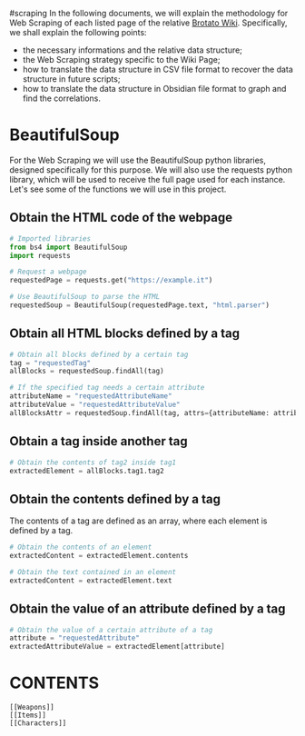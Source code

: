 #scraping 
In the following documents, we will explain the methodology for Web Scraping of each listed page of the relative [Brotato Wiki](https://brotato.wiki.spellsandguns.com/Brotato_Wiki|).
Specifically, we shall explain the following points:
- the necessary informations and the relative data structure;
- the Web Scraping strategy specific to the Wiki Page;
- how to translate the data structure in CSV file format to recover the data structure in future scripts;
- how to translate the data structure in Obsidian file format to graph and find the correlations.
# BeautifulSoup
For the Web Scraping we will use the BeautifulSoup python libraries, designed specifically for this purpose.
We will also use the requests python library, which will be used to receive the full page used for each instance.
Let's see some of the functions we will use in this project.
## Obtain the HTML code of the webpage
```python
# Imported libraries
from bs4 import BeautifulSoup 
import requests

# Request a webpage
requestedPage = requests.get("https://example.it")

# Use BeautifulSoup to parse the HTML
requestedSoup = BeautifulSoup(requestedPage.text, "html.parser")
```
## Obtain all HTML blocks defined by a tag
```python
# Obtain all blocks defined by a certain tag 
tag = "requestedTag"
allBlocks = requestedSoup.findAll(tag)

# If the specified tag needs a certain attribute
attributeName = "requestedAttributeName"
attributeValue = "requestedAttributeValue"
allBlocksAttr = requestedSoup.findAll(tag, attrs={attributeName: attributeValue})
```
## Obtain a tag inside another tag 
```python
# Obtain the contents of tag2 inside tag1
extractedElement = allBlocks.tag1.tag2
```
## Obtain the contents defined by a tag
The contents of a tag are defined as an array, where each element is defined by a tag.
```python
# Obtain the contents of an element 
extractedContent = extractedElement.contents

# Obtain the text contained in an element
extractedContent = extractedElement.text
```
## Obtain the value of an attribute defined by a tag
```python
# Obtain the value of a certain attribute of a tag
attribute = "requestedAttribute"
extractedAttributeValue = extractedElement[attribute]
```
# CONTENTS
	[[Weapons]]
	[[Items]]
	[[Characters]]
